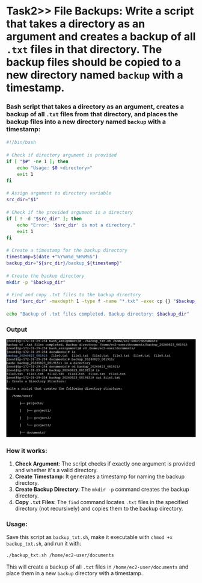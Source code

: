 # Task2>> File Backups: Write a script that takes a directory as an argument and creates a backup of all `.txt` files in that directory. The backup files should be copied to a new directory named `backup` with a timestamp.

### Bash script that takes a directory as an argument, creates a backup of all `.txt` files from that directory, and places the backup files into a new directory named `backup` with a timestamp:

```bash
#!/bin/bash

# Check if directory argument is provided
if [ "$#" -ne 1 ]; then
    echo "Usage: $0 <directory>"
    exit 1
fi

# Assign argument to directory variable
src_dir="$1"

# Check if the provided argument is a directory
if [ ! -d "$src_dir" ]; then
    echo "Error: '$src_dir' is not a directory."
    exit 1
fi

# Create a timestamp for the backup directory
timestamp=$(date +"%Y%m%d_%H%M%S")
backup_dir="${src_dir}/backup_${timestamp}"

# Create the backup directory
mkdir -p "$backup_dir"

# Find and copy .txt files to the backup directory
find "$src_dir" -maxdepth 1 -type f -name "*.txt" -exec cp {} "$backup_dir" \;

echo "Backup of .txt files completed. Backup directory: $backup_dir"
```
### Output
![Alt text](Image_Output_of_the_tasks/Output_of_task2.jpg)

### How it works:
1. **Check Argument**: The script checks if exactly one argument is provided and whether it's a valid directory.
2. **Create Timestamp**: It generates a timestamp for naming the backup directory.
3. **Create Backup Directory**: The `mkdir -p` command creates the backup directory.
4. **Copy `.txt` Files**: The `find` command locates `.txt` files in the specified directory (not recursively) and copies them to the backup directory.

### Usage:
Save this script as `backup_txt.sh`, make it executable with `chmod +x backup_txt.sh`, and run it with:

```bash
./backup_txt.sh /home/ec2-user/documents
```

This will create a backup of all `.txt` files in `/home/ec2-user/documents` and place them in a new `backup` directory with a timestamp.
